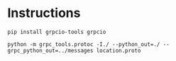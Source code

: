 # Instructions

`pip install grpcio-tools grpcio`

`python -m grpc_tools.protoc -I./ --python_out=./ --grpc_python_out=../messages location.proto`